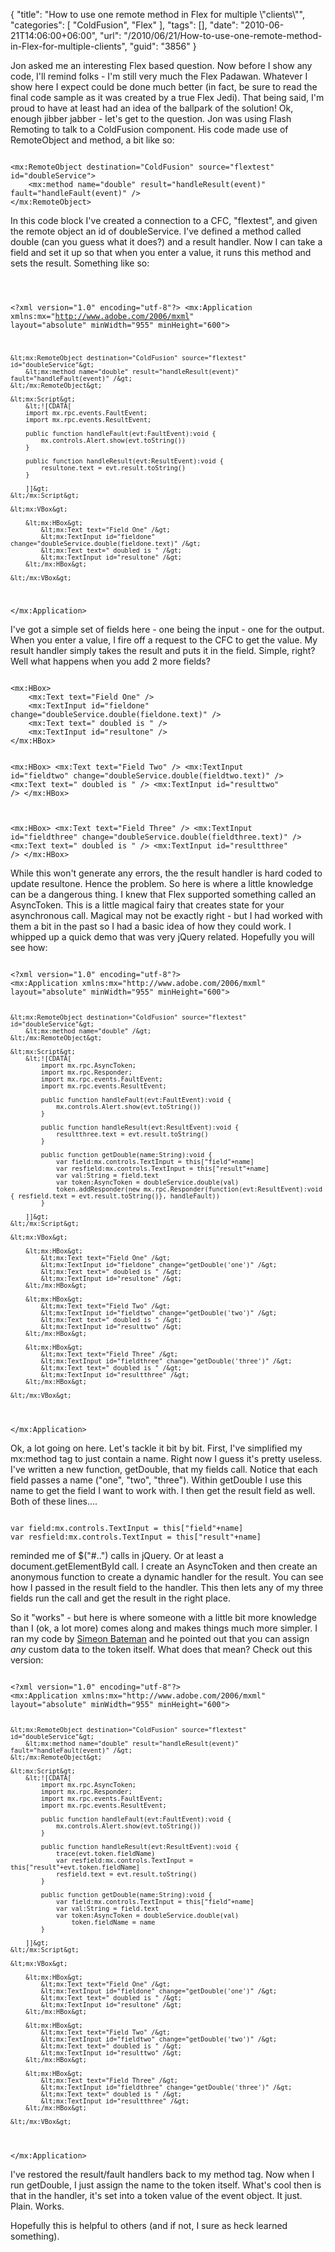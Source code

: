 {
	"title": "How to use one remote method in Flex for multiple \\\"clients\\\"",
	"categories": [
		"ColdFusion",
		"Flex"
	],
	"tags": [],
	"date": "2010-06-21T14:06:00+06:00",
	"url": "/2010/06/21/How-to-use-one-remote-method-in-Flex-for-multiple-clients",
	"guid": "3856"
}

Jon asked me an interesting Flex based question. Now before I show any code, I'll remind folks - I'm still very much the Flex Padawan. Whatever I show here I expect could be done much better (in fact, be sure to read the final code sample as it was created by a true Flex Jedi). That being said, I'm proud to have at least had an idea of the ballpark of the solution! Ok, enough jibber jabber - let's get to the question. Jon was using Flash Remoting to talk to a ColdFusion component. His code made use of RemoteObject and method, a bit like so:
<!--more-->
<p/>

<code>
&lt;mx:RemoteObject destination="ColdFusion" source="flextest" id="doubleService"&gt;
	&lt;mx:method name="double" result="handleResult(event)" fault="handleFault(event)" /&gt;
&lt;/mx:RemoteObject&gt;
</code>

<p/>

In this code block I've created a connection to a CFC, "flextest", and given the remote object an id of doubleService. I've defined a method called double (can you guess what it does?) and a result handler. Now I can take a field and set it up so that when you enter a value, it runs this method and sets the result. Something like so:

<p/>

<code>

&lt;?xml version="1.0" encoding="utf-8"?&gt;
&lt;mx:Application xmlns:mx="http://www.adobe.com/2006/mxml" layout="absolute" minWidth="955" minHeight="600"&gt;
	
	&lt;mx:RemoteObject destination="ColdFusion" source="flextest" id="doubleService"&gt;
		&lt;mx:method name="double" result="handleResult(event)" fault="handleFault(event)" /&gt;
	&lt;/mx:RemoteObject&gt;
	
	&lt;mx:Script&gt;
		&lt;![CDATA[
		import mx.rpc.events.FaultEvent;
		import mx.rpc.events.ResultEvent;
			
		public function handleFault(evt:FaultEvent):void {
			mx.controls.Alert.show(evt.toString())
		}
			
		public function handleResult(evt:ResultEvent):void {
			resultone.text = evt.result.toString()
		}
			
		]]&gt;
	&lt;/mx:Script&gt;
	
	&lt;mx:VBox&gt;
		
		&lt;mx:HBox&gt;
			&lt;mx:Text text="Field One" /&gt;
			&lt;mx:TextInput id="fieldone" change="doubleService.double(fieldone.text)" /&gt;
			&lt;mx:Text text=" doubled is " /&gt;
			&lt;mx:TextInput id="resultone" /&gt;
		&lt;/mx:HBox&gt;
		
	&lt;/mx:VBox&gt;
&lt;/mx:Application&gt;
</code>

<p/>

I've got a simple set of fields here - one being the input - one for the output. When you enter a value, I fire off a request to the CFC to get the value. My result handler simply takes the result and puts it in the field. Simple, right? Well what happens when you add 2 more fields?

<p/>

<code>
&lt;mx:HBox&gt;
	&lt;mx:Text text="Field One" /&gt;
	&lt;mx:TextInput id="fieldone" change="doubleService.double(fieldone.text)" /&gt;
	&lt;mx:Text text=" doubled is " /&gt;
	&lt;mx:TextInput id="resultone" /&gt;
&lt;/mx:HBox&gt;
		
&lt;mx:HBox&gt;
	&lt;mx:Text text="Field Two" /&gt;
	&lt;mx:TextInput id="fieldtwo" change="doubleService.double(fieldtwo.text)" /&gt;
	&lt;mx:Text text=" doubled is " /&gt;
	&lt;mx:TextInput id="resulttwo" /&gt;
&lt;/mx:HBox&gt;
		
&lt;mx:HBox&gt;
	&lt;mx:Text text="Field Three" /&gt;
	&lt;mx:TextInput id="fieldthree" change="doubleService.double(fieldthree.text)" /&gt;
	&lt;mx:Text text=" doubled is " /&gt;
	&lt;mx:TextInput id="resultthree" /&gt;
&lt;/mx:HBox&gt;
</code>

<p/>

While this won't generate any errors, the the result handler is hard coded to update resultone. Hence the problem. So here is where a little knowledge can be a dangerous thing. I knew that Flex supported something called an AsyncToken. This is a little magical fairy that creates state for your asynchronous call. Magical may not be exactly right - but I had worked with them a bit in the past so I had a basic idea of how they could work. I whipped up a quick demo that was very jQuery related. Hopefully you will see how:

<p/>

<code>
&lt;?xml version="1.0" encoding="utf-8"?&gt;
&lt;mx:Application xmlns:mx="http://www.adobe.com/2006/mxml" layout="absolute" minWidth="955" minHeight="600"&gt;
	
	&lt;mx:RemoteObject destination="ColdFusion" source="flextest" id="doubleService"&gt;
		&lt;mx:method name="double" /&gt;
	&lt;/mx:RemoteObject&gt;
	
	&lt;mx:Script&gt;
		&lt;![CDATA[
			import mx.rpc.AsyncToken;
			import mx.rpc.Responder;
			import mx.rpc.events.FaultEvent;
			import mx.rpc.events.ResultEvent;
			
			public function handleFault(evt:FaultEvent):void {
				mx.controls.Alert.show(evt.toString())
			}
			
			public function handleResult(evt:ResultEvent):void {
				resultthree.text = evt.result.toString()
			}

			public function getDouble(name:String):void {
				var field:mx.controls.TextInput = this["field"+name]
				var resfield:mx.controls.TextInput = this["result"+name]
				var val:String = field.text
				var token:AsyncToken = doubleService.double(val)
				token.addResponder(new mx.rpc.Responder(function(evt:ResultEvent):void { resfield.text = evt.result.toString()}, handleFault))
			}

		]]&gt;
	&lt;/mx:Script&gt;
	
	&lt;mx:VBox&gt;
		
		&lt;mx:HBox&gt;
			&lt;mx:Text text="Field One" /&gt;
			&lt;mx:TextInput id="fieldone" change="getDouble('one')" /&gt;
			&lt;mx:Text text=" doubled is " /&gt;
			&lt;mx:TextInput id="resultone" /&gt;
		&lt;/mx:HBox&gt;
		
		&lt;mx:HBox&gt;
			&lt;mx:Text text="Field Two" /&gt;
			&lt;mx:TextInput id="fieldtwo" change="getDouble('two')" /&gt;
			&lt;mx:Text text=" doubled is " /&gt;
			&lt;mx:TextInput id="resulttwo" /&gt;
		&lt;/mx:HBox&gt;
		
		&lt;mx:HBox&gt;
			&lt;mx:Text text="Field Three" /&gt;
			&lt;mx:TextInput id="fieldthree" change="getDouble('three')" /&gt;
			&lt;mx:Text text=" doubled is " /&gt;
			&lt;mx:TextInput id="resultthree" /&gt;
		&lt;/mx:HBox&gt;
		
	&lt;/mx:VBox&gt;
&lt;/mx:Application&gt;
</code>

<p/>

Ok, a lot going on here. Let's tackle it bit by bit. First, I've simplified my mx:method tag to just contain a name. Right now I guess it's pretty useless. I've written a new function, getDouble, that my fields call. Notice that each field passes a name ("one", "two", "three"). Within getDouble I use this name to get the field I want to work with. I then get the result field as well. Both of these lines....

<p/>

<code>
var field:mx.controls.TextInput = this["field"+name]
var resfield:mx.controls.TextInput = this["result"+name]
</code>

<p/>

reminded me of $("#..") calls in jQuery. Or at least a document.getElementById call. I create an AsyncToken and then create an anonymous function to create a dynamic handler for the result. You can see how I passed in the result field to the handler. This then lets any of my three fields run the call and get the result in the right place. 

<p/>

So it "works" - but here is where someone with a little bit more knowledge than I (ok, a lot more) comes along and makes things much more simpler. I ran my code by <a href="http://blog.simb.net/">Simeon Bateman</a> and he pointed out that you can assign <i>any</i> custom data to the token itself. What does that mean? Check out this version:

<p/>

<code>
&lt;?xml version="1.0" encoding="utf-8"?&gt;
&lt;mx:Application xmlns:mx="http://www.adobe.com/2006/mxml" layout="absolute" minWidth="955" minHeight="600"&gt;

	&lt;mx:RemoteObject destination="ColdFusion" source="flextest" id="doubleService"&gt;
		&lt;mx:method name="double" result="handleResult(event)" fault="handleFault(event)" /&gt;
	&lt;/mx:RemoteObject&gt;
	
	&lt;mx:Script&gt;
		&lt;![CDATA[
			import mx.rpc.AsyncToken;
			import mx.rpc.Responder;
			import mx.rpc.events.FaultEvent;
			import mx.rpc.events.ResultEvent;
			
			public function handleFault(evt:FaultEvent):void {
				mx.controls.Alert.show(evt.toString())
			}
			
			public function handleResult(evt:ResultEvent):void {
				trace(evt.token.fieldName)
				var resfield:mx.controls.TextInput = this["result"+evt.token.fieldName]
				resfield.text = evt.result.toString()					
			}
			
			public function getDouble(name:String):void {
				var field:mx.controls.TextInput = this["field"+name]
				var val:String = field.text
				var token:AsyncToken = doubleService.double(val)
					token.fieldName = name
			}
			
		]]&gt;
	&lt;/mx:Script&gt;
	
	&lt;mx:VBox&gt;
		
		&lt;mx:HBox&gt;
			&lt;mx:Text text="Field One" /&gt;
			&lt;mx:TextInput id="fieldone" change="getDouble('one')" /&gt;
			&lt;mx:Text text=" doubled is " /&gt;
			&lt;mx:TextInput id="resultone" /&gt;
		&lt;/mx:HBox&gt;
		
		&lt;mx:HBox&gt;
			&lt;mx:Text text="Field Two" /&gt;
			&lt;mx:TextInput id="fieldtwo" change="getDouble('two')" /&gt;
			&lt;mx:Text text=" doubled is " /&gt;
			&lt;mx:TextInput id="resulttwo" /&gt;
		&lt;/mx:HBox&gt;
		
		&lt;mx:HBox&gt;
			&lt;mx:Text text="Field Three" /&gt;
			&lt;mx:TextInput id="fieldthree" change="getDouble('three')" /&gt;
			&lt;mx:Text text=" doubled is " /&gt;
			&lt;mx:TextInput id="resultthree" /&gt;
		&lt;/mx:HBox&gt;
		
	&lt;/mx:VBox&gt;
&lt;/mx:Application&gt;
</code>

<p/>

I've restored the result/fault handlers back to my method tag. Now when I run getDouble, I just assign the name to the token itself. What's cool then is that in the handler, it's set into a token value of the event object. It just. Plain. Works. 

<p/>

Hopefully this is helpful to others (and if not, I sure as heck learned something).